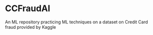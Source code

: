 # CCFraudAI
An ML repository practicing ML techniques on a dataset on Credit Card fraud provided by Kaggle
